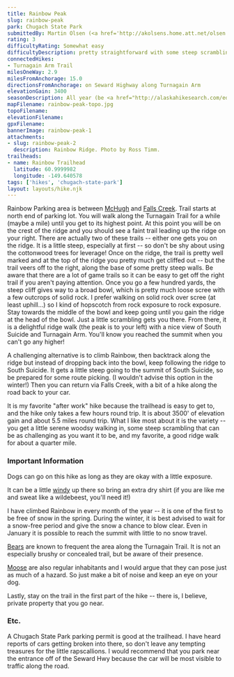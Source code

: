 ```yaml
---
title: Rainbow Peak
slug: rainbow-peak
park: Chugach State Park
submittedBy: Martin Olsen (<a href='http://akolsens.home.att.net/olsen.html'>The Olsen's Home Page</a>)
rating: 3
difficultyRating: Somewhat easy
difficultyDescription: pretty straightforward with some steep scrambling, but lots of route options and fairly solid rock (well, as solid as Chugach Crud can be, anyways).
connectedHikes:
- Turnagain Arm Trail
milesOneWay: 2.9
milesFromAnchorage: 15.0
directionsFromAnchorage: on Seward Highway along Turnagain Arm
elevationGain: 3400
seasonDescription: All year (be <a href="http://alaskahikesearch.com/education/#avalanche">avalanche aware</a>!)
mapFilename: rainbow-peak-topo.jpg
topoFilename: 
elevationFilename: 
gpxFilename: 
bannerImage: rainbow-peak-1
attachments:
- slug: rainbow-peak-2
  description: Rainbow Ridge. Photo by Ross Timm.
trailheads:
- name: Rainbow Trailhead
  latitude: 60.9999982
  longitude: -149.640578
tags: ['hikes', 'chugach-state-park']
layout: layouts/hike.njk
---
```

Rainbow Parking area is between [McHugh](http://alaskahikesearch.com/hikes/mchugh-trail-rabbit-lake/ "McHugh Trail / Rabbit Lake") and [Falls Creek](http://alaskahikesearch.com/hikes/falls-creek-trail/ "Falls Creek Trail"). Trail starts at north end of parking lot. You will walk along the Turnagain Trail for a while (maybe a mile) until you get to its highest point. At this point you will be on the crest of the ridge and you should see a faint trail leading up the ridge on your right. There are actually two of these trails -- either one gets you on the ridge. It is a little steep, especially at first -- so don't be shy about using the cottonwood trees for leverage! Once on the ridge, the trail is pretty well marked and at the top of the ridge you pretty much get cliffed out -- but the trail veers off to the right, along the base of some pretty steep walls. Be aware that there are a lot of game trails so it can be easy to get off the right trail if you aren't paying attention. Once you go a few hundred yards, the steep cliff gives way to a broad bowl, which is pretty much loose scree with a few outcrops of solid rock. I prefer walking on solid rock over scree (at least uphill...) so I kind of hopscotch from rock exposure to rock exposure. Stay towards the middle of the bowl and keep going until you gain the ridge at the head of the bowl. Just a little scrambling gets you there. From there, it is a delightful ridge walk (the peak is to your left) with a nice view of South Suicide and Turnagain Arm. You'll know you reached the summit when you can't go any higher!

A challenging alternative is to climb Rainbow, then backtrack along the ridge but instead of dropping back into the bowl, keep following the ridge to South Suicide. It gets a little steep going to the summit of South Suicide, so be prepared for some route picking. (I wouldn't advise this option in the winter!) Then you can return via Falls Creek, with a bit of a hike along the road back to your car.

It is my favorite "after work" hike because the trailhead is easy to get to, and the hike only takes a few hours round trip. It is about 3500' of elevation gain and about 5.5 miles round trip. What I like most about it is the variety -- you get a little serene woodsy walking in, some steep scrambling that can be as challenging as you want it to be, and my favorite, a good ridge walk for about a quarter mile.

### Important Information

Dogs can go on this hike as long as they are okay with a little exposure.

It can be a little [windy](http://alaskahikesearch.com/education/#hypothermia) up there so bring an extra dry shirt (if you are like me and sweat like a wildebeest, you'll need it!)

I have climbed Rainbow in every month of the year -- it is one of the first to be free of snow in the spring. During the winter, it is best advised to wait for a snow-free period and give the snow a chance to blow clear. Even in January it is possible to reach the summit with little to no snow travel.

[Bears](http://alaskahikesearch.com/education/#bears) are known to frequent the area along the Turnagain Trail. It is not an especially brushy or concealed trail, but be aware of their presence.

[Moose](http://alaskahikesearch.com/education/#moose) are also regular inhabitants and I would argue that they can pose just as much of a hazard. So just make a bit of noise and keep an eye on your dog.

Lastly, stay on the trail in the first part of the hike -- there is, I believe, private property that you go near.

### Etc.

A Chugach State Park parking permit is good at the trailhead. I have heard reports of cars getting broken into there, so don't leave any tempting treasures for the little rapscallions. I would recommend that you park near the entrance off of the Seward Hwy because the car will be most visible to traffic along the road.